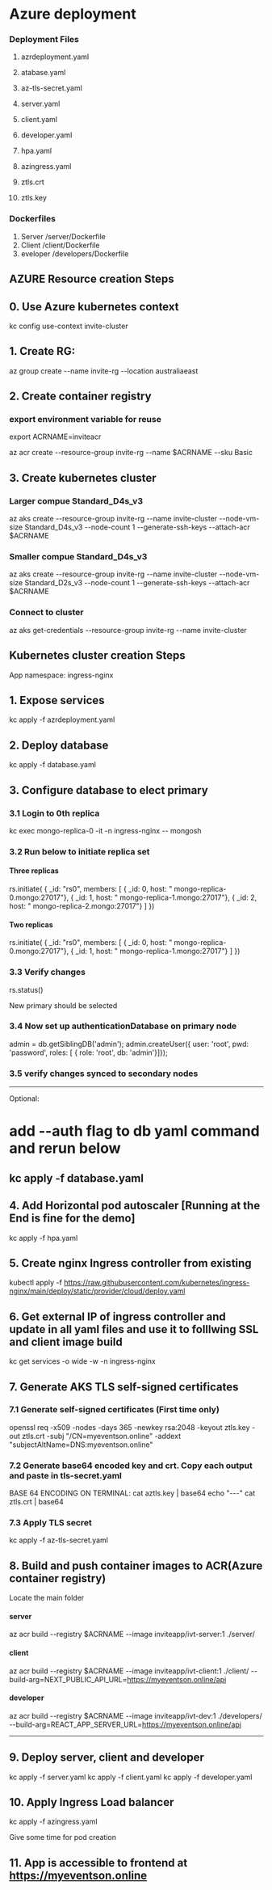 # Azure deployment

### Deployment Files

1. azrdeployment.yaml
2. atabase.yaml
3. az-tls-secret.yaml
4. server.yaml
5. client.yaml
6. developer.yaml
7. hpa.yaml
8. azingress.yaml 

9. ztls.crt
10. ztls.key

### Dockerfiles

1. Server /server/Dockerfile
2. Client  /client/Dockerfile
3. eveloper  /developers/Dockerfile

## AZURE Resource creation Steps #####

## 0. Use Azure kubernetes context
kc config use-context invite-cluster

## 1. Create RG: 
az group create --name invite-rg --location australiaeast 


## 2. Create container registry 

### export environment variable for reuse
export ACRNAME=inviteacr 

az acr create --resource-group invite-rg --name $ACRNAME --sku Basic 


## 3. Create kubernetes cluster 

### Larger compue Standard_D4s_v3 
az aks create --resource-group invite-rg --name invite-cluster --node-vm-size Standard_D4s_v3 --node-count 1 --generate-ssh-keys --attach-acr $ACRNAME 

### Smaller compue Standard_D4s_v3 
az aks create --resource-group invite-rg --name invite-cluster --node-vm-size Standard_D2s_v3 --node-count 1 --generate-ssh-keys --attach-acr $ACRNAME 

### Connect to cluster 
az aks get-credentials --resource-group invite-rg --name invite-cluster 


## Kubernetes cluster creation Steps #####

App namespace: ingress-nginx
## 1. Expose services
kc apply -f azrdeployment.yaml

## 2. Deploy database
kc apply -f database.yaml

## 3. Configure database to elect primary 

### 3.1 Login to 0th replica  

kc exec mongo-replica-0 -it -n ingress-nginx -- mongosh

### 3.2 Run below to initiate replica set 

#### Three replicas
rs.initiate( {
_id: "rs0",
members: [
{ _id: 0, host: " mongo-replica-0.mongo:27017"},
{ _id: 1, host: " mongo-replica-1.mongo:27017"},
{ _id: 2, host: " mongo-replica-2.mongo:27017"}
]
})

#### Two replicas
rs.initiate( {
_id: "rs0",
members: [
{ _id: 0, host: " mongo-replica-0.mongo:27017"},
{ _id: 1, host: " mongo-replica-1.mongo:27017"}
]
})
 

### 3.3 Verify changes  

rs.status() 

New primary should be selected 

### 3.4 Now set up authenticationDatabase on primary node

admin = db.getSiblingDB('admin');
admin.createUser({ user: 'root', pwd: 'password', roles: [ { role: 'root', db: 'admin'}]});

### 3.5 verify changes synced to secondary nodes

----
Optional:
# add --auth flag to db yaml command and rerun below
kc apply -f database.yaml
----

## 4. Add Horizontal pod autoscaler [Running at the End is fine for the demo]
kc apply -f hpa.yaml

## 5. Create nginx Ingress controller from existing

kubectl apply -f https://raw.githubusercontent.com/kubernetes/ingress-nginx/main/deploy/static/provider/cloud/deploy.yaml

## 6. Get external IP of ingress controller and update in all yaml files and use it to folllwing SSL and client image build

kc get services -o wide -w -n ingress-nginx

## 7. Generate AKS TLS self-signed certificates

### 7.1 Generate self-signed certificates (First time only)
openssl req -x509 -nodes -days 365 -newkey rsa:2048 -keyout ztls.key -out ztls.crt -subj "/CN=myeventson.online" -addext "subjectAltName=DNS:myeventson.online"


### 7.2 Generate base64 encoded key and crt. Copy each output and paste in tls-secret.yaml

BASE 64 ENCODING ON TERMINAL:
cat aztls.key | base64 
echo "---"
cat ztls.crt | base64 

### 7.3 Apply TLS secret
kc apply -f az-tls-secret.yaml

## 8. Build and push container images to ACR(Azure container registry)

Locate the main folder

#### server
az acr build --registry $ACRNAME --image inviteapp/ivt-server:1 ./server/ 

#### client
az acr build --registry $ACRNAME --image inviteapp/ivt-client:1 ./client/ --build-arg=NEXT_PUBLIC_API_URL=https://myeventson.online/api

#### developer
az acr build --registry $ACRNAME --image inviteapp/ivt-dev:1 ./developers/ --build-arg=REACT_APP_SERVER_URL=https://myeventson.online/api

----

## 9. Deploy server, client and developer

kc apply -f server.yaml
kc apply -f client.yaml
kc apply -f developer.yaml

## 10. Apply Ingress Load balancer
kc apply -f azingress.yaml 

Give some time for pod creation

## 11. App is accessible to frontend at https://myeventson.online
